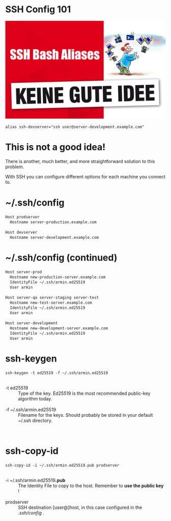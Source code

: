 # SSH Config 101

![Keine gute Idee](keine-gute-idee.png)

```
alias ssh-devserver="ssh user@server-development.example.com"
```

# This is not a good idea!

 There is another, much better, and more straightforward solution to this problem. 
 
 With SSH you can configure different options for each machine you connect to.

# ~/.ssh/config
```
Host prodserver
  Hostname server-production.example.com

Host devserver
  Hostname server-development.example.com
```

# ~/.ssh/config (continued)
```
Host server-prod
  Hostname new-production-server.example.com
  IdentityFile ~/.ssh/armin.ed25519
  User armin

Host server-qa server-staging server-test
  Hostname new-test-server.example.com
  IdentityFile ~/.ssh/armin.ed25519
  User armin

Host server-development
  Hostname new-development-server.example.com
  IdentityFile ~/.ssh/armin.ed25519
  User armin
```

# ssh-keygen
```
ssh-keygen -t ed25519 -f ~/.ssh/armin.ed25519
```

<dl>
  <dt><br/>-t ed25519</dt>
  <dd>Type of the key. Ed25519 is the most recommended public-key algorithm today.</dd>
  <dt><br/>-f ~/.ssh/armin.ed25519</dt>
  <dd>Filename for the keys. Should probably be stored in your default ~/.ssh directory.</dd>
</dl>

&#160;

# ssh-copy-id
```
ssh-copy-id -i ~/.ssh/armin.ed25519.pub prodserver
```

<dl>
  <dt><br/>-i ~/.ssh/armin.ed25519<b>.pub</b></dt>
  <dd>The Identity File to copy to the host. Remember to <b>use the public key</b> !</dd>
  <dt><br/>prodserver</dt>
  <dd>SSH destination [user@]host, in this case configured in the  <i>.ssh/config</i> .</dd>
</dl>
